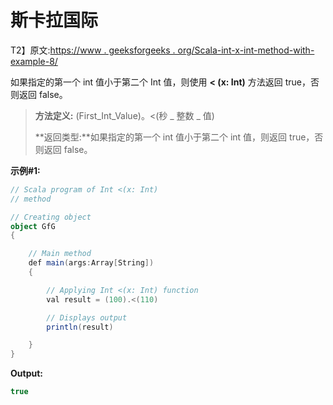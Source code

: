 # 斯卡拉国际

T2】原文:[https://www . geeksforgeeks . org/Scala-int-x-int-method-with-example-8/](https://www.geeksforgeeks.org/scala-int-x-int-method-with-example-8/)

如果指定的第一个 int 值小于第二个 Int 值，则使用 **< (x: Int)** 方法返回 true，否则返回 false。

> **方法定义:** (First_Int_Value)。<(秒 _ 整数 _ 值)
> 
> **返回类型:**如果指定的第一个 int 值小于第二个 int 值，则返回 true，否则返回 false。

**示例#1:**

```scala
// Scala program of Int <(x: Int)
// method

// Creating object
object GfG
{ 

    // Main method
    def main(args:Array[String])
    {

        // Applying Int <(x: Int) function
        val result = (100).<(110)

        // Displays output
        println(result)

    }
} 
```

**Output:**

```scala
true

```